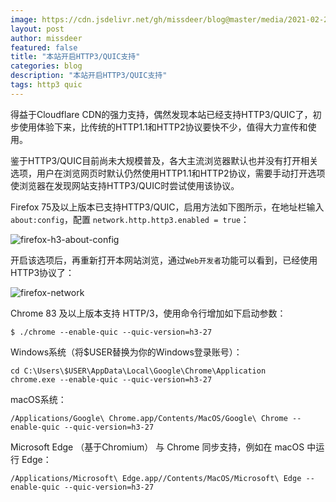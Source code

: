 ```yaml
---
image: https://cdn.jsdelivr.net/gh/missdeer/blog@master/media/2021-02-23/http3.png
layout: post
author: missdeer
featured: false
title: "本站开启HTTP3/QUIC支持"
categories: blog
description: "本站开启HTTP3/QUIC支持"
tags: http3 quic
---
```

得益于Cloudflare CDN的强力支持，偶然发现本站已经支持HTTP3/QUIC了，初步使用体验下来，比传统的HTTP1.1和HTTP2协议要快不少，值得大力宣传和使用。

鉴于HTTP3/QUIC目前尚未大规模普及，各大主流浏览器默认也并没有打开相关选项，用户在浏览网页时默认仍然使用HTTP1.1和HTTP2协议，需要手动打开选项使浏览器在发现网站支持HTTP3/QUIC时尝试使用该协议。

Firefox 75及以上版本已支持HTTP3/QUIC，启用方法如下图所示，在地址栏输入 `about:config`，配置 `network.http.http3.enabled = true`：

![firefox-h3-about-config](https://cdn.jsdelivr.net/gh/missdeer/blog@master/media/2021-02-23/firefox-h3-about-config.png)

开启该选项后，再重新打开本网站浏览，通过`Web开发者`功能可以看到，已经使用HTTP3协议了：

![firefox-network](https://cdn.jsdelivr.net/gh/missdeer/blog@master/media/2021-02-23/firefox-network.png)

Chrome 83 及以上版本支持 HTTP/3，使用命令行增加如下启动参数：

```
$ ./chrome --enable-quic --quic-version=h3-27
```

Windows系统（将$USER替换为你的Windows登录账号）：

```
cd C:\Users\$USER\AppData\Local\Google\Chrome\Application
chrome.exe --enable-quic --quic-version=h3-27
```

macOS系统：

```
/Applications/Google\ Chrome.app/Contents/MacOS/Google\ Chrome --enable-quic --quic-version=h3-27
```

Microsoft Edge （基于Chromium） 与 Chrome 同步支持，例如在 macOS 中运行 Edge：

```
/Applications/Microsoft\ Edge.app//Contents/MacOS/Microsoft\ Edge --enable-quic --quic-version=h3-27
```